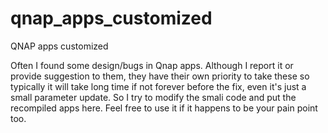 # qnap_apps_customized
QNAP apps customized

Often I found some design/bugs in Qnap apps. Although I report it or provide suggestion to them, they have their own priority to take these so typically it will take long time if not forever before the fix, even it's just a small parameter update. So I try to modify the smali code and put the recompiled apps here. Feel free to use it if it happens to be your pain point too.
